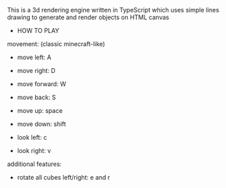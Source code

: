 This is a 3d rendering engine written in TypeScript which uses simple lines drawing to generate and render objects on HTML canvas

- HOW TO PLAY

movement: (classic minecraft-like)
- move left: A
- move right: D
- move forward: W
- move back: S
- move up: space
- move down: shift

- look left: c
- look right: v

additional features:
- rotate all cubes left/right: e and r
